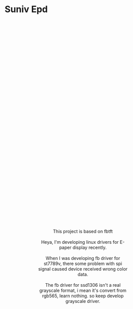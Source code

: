 <body >
<h1 align="center">Suniv Epd</h1>

<div style="
    text-align: center;
    position: absolute;
    display: flex;
    align-items: center;
    justify-content: center;
    flex-direction: column;
    top: 20%;
    overflow: visible;
    width: 30%;
    margin-left: 30%;">

<span>
This project is based on fbtft
</span>

</br>

<span>
    Heya, I'm developing linux drivers for E-paper display recently.
</span>

</br>

<span>
    When I was developing fb driver for st7789v, there some problem with
    spi signal caused device received wrong color data.
</span>

</br>

<span>
    The fb driver for ssd1306 isn't a real grayscale format, i mean it's convert from rgb565, learn nothing. so keep develop grayscale driver.
</span>

</br>

</div>
</body>